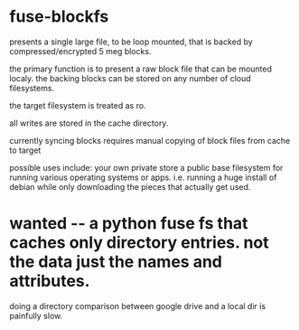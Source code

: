 # fuse-blockfs
presents a single large file, to be loop mounted, that is backed by compressed/encrypted 5 meg blocks.

the primary function is to present a raw block file that can be mounted localy.
the backing blocks can be stored on any number of cloud filesystems.

the target filesystem is treated as ro.

all writes are stored in the cache directory.

currently syncing blocks requires manual copying of block files from cache to target

possible uses include:
  your own private store
  a public base filesystem for running various operating systems or apps.   i.e. running a huge install of debian while only downloading the pieces that actually get used.

# wanted -- a python fuse fs that caches only directory entries.  not the data just the names and attributes.
doing a directory comparison between google drive and a local dir is painfully slow.
